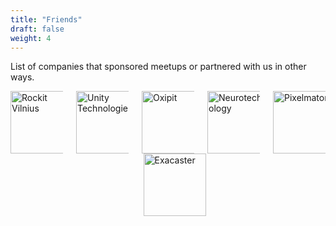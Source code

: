 ```yaml
---
title: "Friends"
draft: false
weight: 4
---
```

List of companies that sponsored meetups or partnered with us in other ways.

<div class="columns is-multiline">
  <div class="column is-one-fifth" style="margin: auto;">
    <div class="card">
      <div class="card-image">
        <a href="https://rockitvilnius.com" target="_blank">
          <img style="border: none; box-shadow: none;" width="100" height="100" src="rockitvilnius.jpg" alt="Rockit Vilnius">
        </a>
      </div>
    </div>
  </div>
  <div class="column is-one-fifth" style="margin: auto;">
    <div class="card">
      <div class="card-image">
        <a href="https://unity.com" target="_blank">
          <img style="border: none; box-shadow: none;" width="100" height="100" src="unity_technologies.jpg" alt="Unity Technologies">
        </a>
      </div>
    </div>
  </div>
  <div class="column is-one-fifth" style="margin: auto;">
    <div class="card">
      <div class="card-image">
        <a href="https://oxipit.ai" target="_blank">
          <img style="border: none; box-shadow: none;" width="100" height="100" src="oxipit.jpg" alt="Oxipit">
        </a>
      </div>
    </div>
  </div>
  <div class="column is-one-fifth" style="margin: auto;">
    <div class="card">
      <div class="card-image">
        <a href="https://neurotechnology.com" target="_blank">
          <img style="border: none; box-shadow: none;" width="100" height="100" src="neurotechnology.png" alt="Neurotechnology">
        </a>
      </div>
    </div>
  </div>
  <div class="column is-one-fifth" style="margin: auto;">
    <div class="card">
      <div class="card-image">
        <a href="https://www.pixelmator.com/" target="_blank">
          <img style="border: none; box-shadow: none;" width="100" height="100" src="pixelmator.jpg" alt="Pixelmator">
        </a>
      </div>
    </div>
  </div>
</div>

<div class="columns is-multiline">
  <div class="column is-one-fifth" style="margin: auto;">
    <div class="card">
      <div class="card-image">
      </div>
    </div>
  </div>
  <div class="column is-one-fifth" style="margin: auto;">
    <div class="card">
      <div class="card-image">
        <a href="https://exacaster.com" target="_blank">
          <img style="border: none; box-shadow: none;" width="100" height="100" src="exacaster.png" alt="Exacaster">
        </a>
      </div>
    </div>
  </div>
</div>
